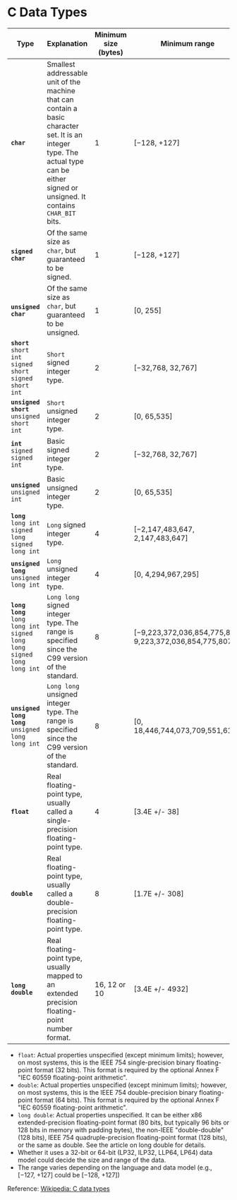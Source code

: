 # C Data Types

| Type                                                                                     | Explanation                                                                                                                                                                      | Minimum size (bytes) | Minimum range                                           | Format specifier                                                                    |
| ---------------------------------------------------------------------------------------- | -------------------------------------------------------------------------------------------------------------------------------------------------------------------------------- | -------------------- | ------------------------------------------------------- | ----------------------------------------------------------------------------------- |
| **`char`**                                                                               | Smallest addressable unit of the machine that can contain a basic character set. It is an integer type. The actual type can be either signed or unsigned. It contains `CHAR_BIT` bits. | 1                    | [−128, +127]                                            | `%c`                                                                                |
| **`signed char`**                                                                        | Of the same size as `char`, but guaranteed to be signed.                                                                                                                         | 1                    | [−128, +127]                                            | `%c` (or `%hhi` for numerical output)                                               |
| **`unsigned char`**                                                                      | Of the same size as `char`, but guaranteed to be unsigned.                                                                                                                       | 1                    | [0, 255]                                                | `%c` (or `%hhu` for numerical output)                                               |
| **`short`**<br />`short int`<br />`signed short`<br />`signed short int`                 | `Short` signed integer type.                                                                                                                                                     | 2                    | [−32,768, 32,767]                                       | `%hi` or `%hd`                                                                      |
| **`unsigned short`**<br />`unsigned short int`                                           | `Short` unsigned integer type.                                                                                                                                                   | 2                    | [0, 65,535]                                             | `%hu`                                                                               |
| **`int`**<br />`signed`<br />`signed int`                                                | Basic signed integer type.                                                                                                                                                       | 2                    | [−32,768, 32,767]                                       | `%i` or `%d`                                                                        |
| **`unsigned`**<br />`unsigned int`                                                       | Basic unsigned integer type.                                                                                                                                                     | 2                    | [0, 65,535]                                             | `%u`                                                                                |
| **`long`**<br />`long int`<br />`signed long`<br />`signed long int`                     | `Long` signed integer type.                                                                                                                                                      | 4                    | [−2,147,483,647, 2,147,483,647]                         | `%li` or `%ld`                                                                      |
| **`unsigned long`**<br />`unsigned long int`                                             | `Long` unsigned integer type.                                                                                                                                                    | 4                    | [0, 4,294,967,295]                                      | `%lu`                                                                               |
| **`long long`**<br />`long long int`<br />`signed long long`<br />`signed long long int` | `Long long` signed integer type. The range is specified since the C99 version of the standard.                                                                                   | 8                    | [−9,223,372,036,854,775,807, 9,223,372,036,854,775,807] | `%lli` or `%lld`                                                                    |
| **`unsigned long long`**<br />`unsigned long long int`                                   | `Long long` unsigned integer type. The range is specified since the C99 version of the standard.                                                                                 | 8                    | [0, 18,446,744,073,709,551,615]                         | `%llu`                                                                              |
| **`float`**                                                                              | Real floating-point type, usually called a single-precision floating-point type.                                                                                         | 4                    | [3.4E +/- 38]                                           | (Converting from text:)<br />`%f` `%F`<br />`%g` `%G`<br />`%e` `%E`<br />`%a` `%A` |
| **`double`**                                                                             | Real floating-point type, usually called a double-precision floating-point type.                                                                                         | 8                    | [1.7E +/- 308]                                          | `%lf` `%lF`<br />`%lg` `%lG`<br />`%le` `%lE`<br />`%la` `%lA`                      |
| **`long double`**                                                                        | Real floating-point type, usually mapped to an extended precision floating-point number format.                                                                                  | 16, 12 or 10         | [3.4E +/- 4932]                                         | `%Lf` `%LF`<br />`%Lg` `%LG`<br />`%Le` `%LE`<br />`%La` `%LA`                      |

* `float`: Actual properties unspecified (except minimum limits); however, on most systems, this is the IEEE 754 single-precision binary floating-point format (32 bits). This format is required by the optional Annex F "IEC 60559 floating-point arithmetic".
* `double`: Actual properties unspecified (except minimum limits); however, on most systems, this is the IEEE 754 double-precision binary floating-point format (64 bits). This format is required by the optional Annex F "IEC 60559 floating-point arithmetic".
* `long double`: Actual properties unspecified. It can be either x86 extended-precision floating-point format (80 bits, but typically 96 bits or 128 bits in memory with padding bytes), the non-IEEE "double-double" (128 bits), IEEE 754 quadruple-precision floating-point format (128 bits), or the same as double. See the article on long double for details.
* Whether it uses a 32-bit or 64-bit (LP32, ILP32, LLP64, LP64) data model could decide the size and range of the data.
* The range varies depending on the language and data model (e.g., [−127, +127] could be [−128, +127])

Reference: [Wikipedia: C data types](https://en.wikipedia.org/wiki/C_data_types)
